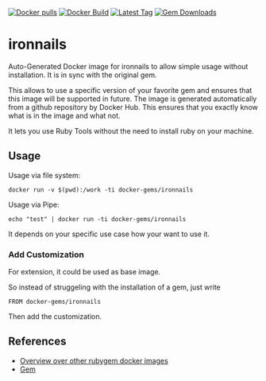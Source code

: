 [![Docker pulls](https://img.shields.io/docker/pulls/rubygem/ironnails.svg)](https://hub.docker.com/r/rubygem/ironnails/)
[![Docker Build](https://img.shields.io/docker/automated/rubygem/ironnails.svg)](https://hub.docker.com/r/rubygem/ironnails/)
[![Latest Tag](https://img.shields.io/github/tag/docker-rubygem/ironnails.svg)](https://hub.docker.com/r/rubygem/ironnails/)
[![Gem Downloads](https://img.shields.io/gem/dt/ironnails.svg)](https://rubygems.org/gems/ironnails/)
# ironnails

Auto-Generated Docker image for ironnails to allow simple usage without installation.
It is in sync with the original gem.

This allows to use a specific version of your favorite gem and ensures that this image will be supported in future.
The image is generated automatically from a github repository by Docker Hub.
This ensures that you exactly know what is in the image and what not.

It lets you use Ruby Tools without the need to install ruby on your machine.

## Usage

Usage via file system:

`docker run -v $(pwd):/work -ti docker-gems/ironnails`

Usage via Pipe:

`echo "test" | docker run -ti docker-gems/ironnails`

It depends on your specific use case how your want to use it.

### Add Customization

For extension, it could be used as base image.

So instead of struggeling with the installation of a gem, just write

`FROM docker-gems/ironnails`

Then add the customization.

## References

 - [Overview over other rubygem docker images](https://github.com/thinkbot/docker-rubygem)
 - [Gem](https://rubygems.org/gems/ironnails/)
